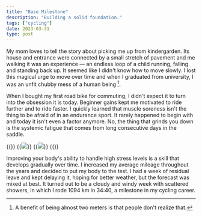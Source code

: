 ```yaml
---
title: "Base Milestone"
description: "Building a solid foundation."
tags: ["cycling"]
date: 2023-03-31
type: post
---
```

My mom loves to tell the story about picking me up from kindergarden. Its house and entrance were connected by a small stretch of pavement and me walking it was an experience &mdash; an endless loop of a child running, falling and standing back up. It seemed like I didn't know how to move slowly. I lost this magical urge to move over time and when I graduated from university, I was an unfit chubby mess of a human being [^1].

[^1]: A benefit of being almost two meters is that people don't realize that.

When I bought my first road bike for commuting, I didn't expect it to turn into the obsession it is today. Beginner gains kept me motivated to ride further and to ride faster. I quickly learned that muscle soreness isn't the thing to be afraid of in an endurance sport. It rarely happened to begin with and today it isn't even a factor anymore. No, the thing that grinds you down is the systemic fatigue that comes from long consecutive days in the saddle.

{{<wrap>}}
  {{<image src="img/meerane.jpg" caption="The steep wall of Meerane">}}
  {{<image src="img/nebra.jpg" caption="Near the location of Nebra's sky disc">}}
{{</wrap>}}

Improving your body's ability to handle high stress levels is a skill that develops gradually over time. I increased my average mileage throughout the years and decided to put my body to the test. I had a week of residual leave and kept delaying it, hoping for better weather, but the forecast was mixed at best. It turned out to be a cloudy and windy week with scattered showers, in which I rode 1094 km in 34:40, a milestone in my cycling career.
